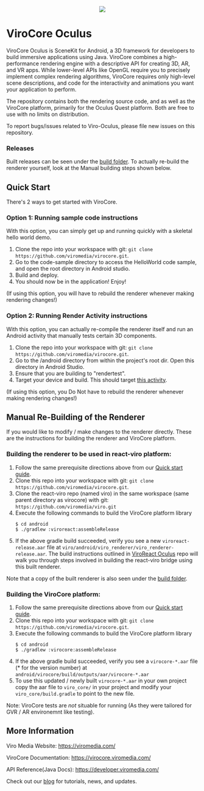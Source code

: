 <p align="center">
<img src="https://github.com/dthian/virocore-oculus/blob/master/Logo.png">
</p>

ViroCore Oculus
=====================

ViroCore Oculus is SceneKit for Android, a 3D framework for developers to build immersive applications using Java. ViroCore combines a high-performance rendering engine with a descriptive API for creating 3D, AR, and VR apps. While lower-level APIs like OpenGL require you to precisely implement complex rendering algorithms, ViroCore requires only high-level scene descriptions, and code for the interactivity and animations you want your application to perform.

The repository contains both the rendering source code, and as well as the ViroCore platform, primarily for the Oculus Quest platform. Both are free to use with no limits on distribution.

To report bugs/issues related to Viro-Oculus, please file new issues on this repository.

### Releases
Built releases can be seen under the [build folder](https://github.com/dthian/virocore-oculus/tree/master/build).
To actually re-build the renderer yourself, look at the Manual building steps shown below.

## Quick Start
There's 2 ways to get started with ViroCore.

### Option 1: Running sample code instructions
With this option, you can simply get up and running quickly with a skeletal hello world demo.
1. Clone the repo into your workspace with git: `git clone https://github.com/viromedia/virocore.git`.
2. Go to the code-sample directory to access the HelloWorld code sample, and open the root directory in Android studio. 
3. Build and deploy.
4. You should now be in the application! Enjoy!

(If using this option, you will have to rebuild the renderer whenever making rendering changes!)

### Option 2: Running Render Activity instructions
With this option, you can actually re-compile the renderer itself and run an Android activity that manually tests certain 3D components.
1. Clone the repo into your workspace with git: `git clone https://github.com/viromedia/virocore.git`.
2. Go to the /android directory from within the project's root dir. Open this directory in Android Studio.
3. Ensure that you are building to "rendertest". 
4. Target your device and build. This should target [this activity](https://github.com/dthian/virocore-oculus/blob/master/android/renderertest/src/main/java/com/viromedia/renderertest/ViroActivity.java).

(If using this option, you Do Not have to rebuild the renderer whenever making rendering changes!)

## Manual Re-Building of the Renderer
If you would like to modify / make changes to the renderer directly. These are the instructions for building the renderer and ViroCore platform. 

### Building the renderer to be used in react-viro platform:
1. Follow the same prerequisite directions above from our [Quick start guide](https://virocore.viromedia.com/docs/getting-started).
2. Clone this repo into your workspace with git: `git clone https://github.com/viromedia/virocore.git`.
3. Clone the react-viro repo (named viro) in the same workspace (same parent directory as virocore) with git: `https://github.com/viromedia/viro.git`
4. Execute the following commands to build the ViroCore platform library
   ```
   $ cd android
   $ ./gradlew :viroreact:assembleRelease
   ```
5. If the above gradle build succeeded, verify you see a new `viroreact-release.aar` file at `viro/android/viro_renderer/viro_renderer-release.aar`. The build instructions outlined in [ViroReact Oculus](https://github.com/dthian/viroreact-oculus) repo will walk you through steps involved in building the react-viro bridge using this built renderer.

Note that a copy of the built renderer is also seen under the [build folder](https://github.com/dthian/virocore-oculus/tree/master/build). 

### Building the ViroCore platform:
1. Follow the same prerequisite directions above from our [Quick start guide](https://virocore.viromedia.com/docs/getting-started).
2. Clone this repo into your workspace with git: `git clone https://github.com/viromedia/virocore.git`.
3. Execute the following commands to build the ViroCore platform library
   ```
   $ cd android
   $ ./gradlew :virocore:assembleRelease
   ```
4. If the above gradle build succeeded, verify you see a `virocore-*.aar` file (* for the version number) at `android/virocore/build/outputs/aar/virocore-*.aar`
5. To use this updated / newly built `virocore-*.aar` in your own project copy the aar file to `viro_core/` in your project and modify your `viro_core/build.gradle` to point to the new file.

Note: ViroCore tests are *not* situable for running (As they were tailored for GVR / AR environemnt like testing).

## More Information

Viro Media Website: https://viromedia.com/

ViroCore Documentation: https://virocore.viromedia.com/

API Reference(Java Docs): https://developer.viromedia.com/

Check out our [blog](https://blog.viromedia.com/) for tutorials, news, and updates.
